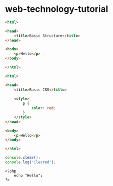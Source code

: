 # web-technology-tutorial

``` html
<html>

<head>
    <title>Basic Structure</title>
</head>

<body>
    <p>Hello</p>
</body>

</html>
```

``` html
<html>

<head>
    <title>Basic CSS</title>
    
    <style>
        p {
            color: red;
        }
    </style>
</head>

<body>
    <p>Hello</p>
</body>

</html>
```


``` javascript
console.clear();
console.log("Cleared");
```


```
<?php
    echo "Hello";
?>
